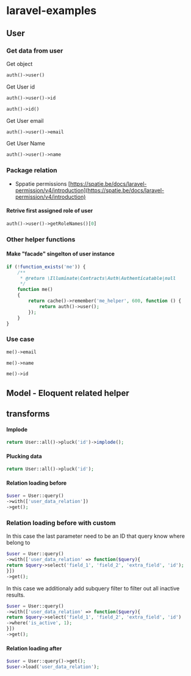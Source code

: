 # laravel-examples

## User

### Get data from user

Get object

```php
auth()->user()
```

Get User id

```php
auth()->user()->id
```

```php
auth()->id()
```

Get User email

```php
auth()->user()->email
```

Get User Name

```php
auth()->user()->name
```

### Package relation

- Sppatie
  permissions [https://spatie.be/docs/laravel-permission/v4/introduction](https://spatie.be/docs/laravel-permission/v4/introduction)

#### Retrive first assigned role of user

```php
auth()->user()->getRoleNames()[0]
```

### Other helper functions

#### Make "facade" singelton of user instance

```php
if (!function_exists('me')) {
    /**
     * @return \Illuminate\Contracts\Auth\Authenticatable|null
     */
    function me()
    {
        return cache()->remember('me_helper', 600, function () {
            return auth()->user();
        });
    }
}
```

### Use case

```php
me()->email
```

```php
me()->name
```

```php
me()->id
```

## Model - Eloquent related helper

## transforms

#### Implode

```php
return User::all()->pluck('id')->implode();
```

#### Plucking data

```php
return User::all()->pluck('id');
```

#### Relation loading before

```php
$user = User::query()
->with(['user_data_relation'])
->get();
```

### Relation loading before with custom
In this case the last parameter need to be an ID that query know where belong to
```php
$user = User::query()
->with(['user_data_relation' => function($query){
return $query->select('field_1', 'field_2', 'extra_field', 'id');
}])
->get();
```
In this case we additionaly add subquery filter to filter out all inactive results.
```php
$user = User::query()
->with(['user_data_relation' => function($query){
return $query->select('field_1', 'field_2', 'extra_field', 'id')
->where('is_active', 1);
}])
->get();
```

#### Relation loading after

```php
$user = User::query()->get();
$user->load('user_data_relation');
```